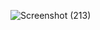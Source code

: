 ![Screenshot (213)](https://github.com/user-attachments/assets/af8af70b-dbe1-4ff2-a17c-ece162f9876c)
